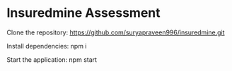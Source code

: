 # Insuredmine Assessment

Clone the repository:
https://github.com/suryapraveen996/insuredmine.git

Install dependencies:
npm i

Start the application:
npm start
